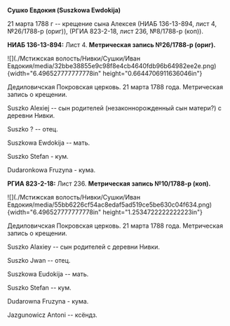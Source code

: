 **Сушко Евдокия (Suszkowa Ewdokija)**

21 марта 1788 г -- крещение сына Алексея (НИАБ 136-13-894, лист 4,
№26/1788-р (ориг)), (РГИА 823-2-18, лист 236, №8/1788-р (коп)).

**НИАБ 136-13-894:** Лист 4. **Метрическая запись №26/1788-р (ориг).**

![](./Мстижская волость/Нивки/Сушки/Иван Евдокия/media/32bbe38855e9c98f8e4cb4640fdb96b64982ee2e.png){width="6.496527777777778in"
height="0.6644706911636046in"}

Дедиловичская Покровская церковь. 21 марта 1788 года. Метрическая запись
о крещении.

Suszko Alexiej -- сын родителей (незаконнорожденный сын матери?) с
деревни Нивки.

Suszko ? -- отец.

Suszkowa Ewdokija -- мать.

Suszko Stefan - кум.

Dudaronkowa Fruzyna - кума.

**РГИА 823-2-18:** Лист 236. **Метрическая запись №10/1788-р (коп).**

![](./Мстижская волость/Нивки/Сушки/Иван Евдокия/media/55bb6226cf54ac8edaf5ad519ce5be630c04f634.png){width="6.496527777777778in"
height="1.2534722222222223in"}

Дедиловичская Покровская церковь. 21 марта 1788 года. Метрическая запись
о крещении.

Suszko Alaxiey -- сын родителей с деревни Нивки.

Suszko Jwan -- отец.

Suszkowa Eudokija -- мать.

Suszko Stefan -- кум.

Dudarowna Fruzyna - кума.

Jazgunowicz Antoni -- ксёндз.
